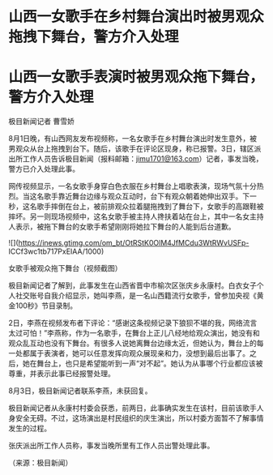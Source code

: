 # 山西一女歌手在乡村舞台演出时被男观众拖拽下舞台，警方介入处理

# 山西一女歌手表演时被男观众拖下舞台，警方介入处理

极目新闻记者 曹雪娇

8月1日晚，有山西网友发布视频称，一名女歌手在乡村舞台演出时发生意外，被男观众从台上拖拽到台下。随后，该歌手在评论区现身，称已报警。3日，辖区派出所工作人员告诉极目新闻（报料邮箱：jimu1701@163.com）记者，事发当晚，警方已介入处理此事。

网传视频显示，一名女歌手身穿白色衣服在乡村舞台上唱歌表演，现场气氛十分热烈。当这名歌手靠近舞台边缘与观众互动时，台下有观众朝着她伸出双手。下一秒，这名歌手摔倒在台上，被前排观众拉着腿拖拽到了舞台下，女歌手的高跟鞋被摔坏。另一则现场视频中，这名女歌手被主持人搀扶着站在台上，其中一名女主持人表示，被拖下舞台的女歌手希望刚刚将她拉下舞台的人能到后台道歉。

![](https://inews.gtimg.com/om_bt/OtRStK0OlM4JfMCdu3WtRWvUSFp-
ICCf3wc1tb717PxEIAA/1000)

女歌手被观众拖下舞台（视频截图）

极目新闻记者了解到，此事发生在山西省晋中市榆次区张庆乡永康村。白衣女子个人社交账号自我介绍显示，她叫李燕，是一名山西籍流行女歌手，曾参加央视《黄金100秒》节目录制。

2日，李燕在视频发布者下评论：“感谢这条视频记录下狼狈不堪的我，网络流言太过可怕！”李燕称，作为一名歌手，在舞台上正儿八经地给观众演出，她没有和观众乱互动也没有下舞台。有很多人说她离舞台边缘太近，但她认为，舞台上的每一处都属于表演者，她可以任意发挥向观众展现亲和力，没想到最后出事了。之后，她在舞台上，也只是希望能听到一声“对不起”。她认为从事哪个行业都应该被尊重，并表示此事已经报警处理。

8月3日，极目新闻记者联系李燕，未获回复。

极目新闻记者从永康村村委会获悉，前两日，此事确实发生在该村，目前该歌手人身安全无碍。不过，这场演出是村民组织的庆生演出，所以村委方面暂不了解事情发生的过程。

张庆派出所工作人员称，事发当晚所里有工作人员出警处理此事。

（来源：极目新闻）

